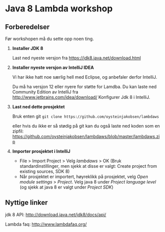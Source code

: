 Java 8 Lambda workshop
======================

Forberedelser
--------------

Før workshopen må du sette opp noen ting.

1. **Installer JDK 8** 
    
    Last ned nyeste versjon fra https://jdk8.java.net/download.html
2. **Installer nyeste versjon av IntelliJ IDEA** 
    
    Vi har ikke hatt noe særlig hell med Eclipse, og anbefaler derfor IntelliJ.

    Du må ha versjon 12 eller nyere for støtte for Lamdba. Du kan laste ned Community Edition av IntelliJ fra http://www.jetbrains.com/idea/download/
    Konfigurer Jdk 8 i IntelliJ.    
    
3. **Last ned dette prosjektet**
    
    Bruk enten git `git clone https://github.com/oysteinjakobsen/lambdaws`

    eller hvis du ikke er så stødig på git kan du også laste ned koden som en zipfil: 
    https://github.com/oysteinjakobsen/lambdaws/blob/master/lambdaws.zip
4. **Importer prosjektet i IntelliJ**
    
    * File > Import Project > Velg *lambdaws* > OK (Bruk standardinstillinger, men sjekk at disse er valgt: Create project from existing sources, SDK 8)
    * Når prosjektet er importert, høyreklikk på prosjektet, velg *Open module settings* > *Project*. 
Velg java 8 under *Project language level* (og sjekk at java 8 er valgt under *Project SDK*)

Nyttige linker
---------------

jdk 8 API: http://download.java.net/jdk8/docs/api/

Lambda faq: http://www.lambdafaq.org/
